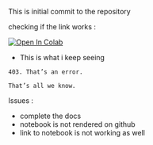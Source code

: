 This is initial commit to the repository

checking if the link works : 


[![Open In Colab](https://colab.research.google.com/assets/colab-badge.svg)](https://colab.research.google.com/github/bilalazh/Arxiv-Research-Pooler/blob/main/Arxiv_Research_pooler.ipynb)

-  This is what i keep seeing 

```
403. That’s an error.

That’s all we know.
```

Issues : 
- complete the docs 
- notebook is not rendered on github 
- link to notebook is not working as well

